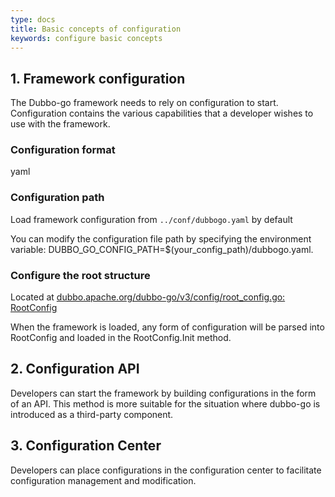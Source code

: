```yaml
---
type: docs
title: Basic concepts of configuration
keywords: configure basic concepts
---
```


## 1. Framework configuration

The Dubbo-go framework needs to rely on configuration to start. Configuration contains the various capabilities that a developer wishes to use with the framework.

### Configuration format

yaml

### Configuration path

Load framework configuration from `../conf/dubbogo.yaml` by default

You can modify the configuration file path by specifying the environment variable: DUBBO_GO_CONFIG_PATH=$(your_config_path)/dubbogo.yaml.

### Configure the root structure

Located at [dubbo.apache.org/dubbo-go/v3/config/root_config.go: RootConfig](https://github.com/apache/dubbo-go/blob/e00cf8d6fb2be3cd9c6e42cc3d6efa54e10229d3/config/root_config.go#L50)

When the framework is loaded, any form of configuration will be parsed into RootConfig and loaded in the RootConfig.Init method.

## 2. Configuration API

Developers can start the framework by building configurations in the form of an API. This method is more suitable for the situation where dubbo-go is introduced as a third-party component.


## 3. Configuration Center

Developers can place configurations in the configuration center to facilitate configuration management and modification.
